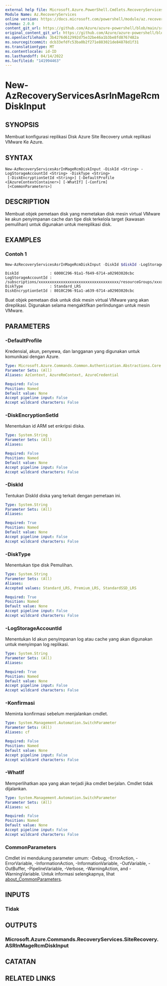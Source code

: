 ```yaml
---
external help file: Microsoft.Azure.PowerShell.Cmdlets.RecoveryServices.SiteRecovery.dll-Help.xml
Module Name: Az.RecoveryServices
online version: https://docs.microsoft.com/powershell/module/az.recoveryservices/new-azrecoveryservicesasrinmagercmdiskinput
schema: 2.0.0
content_git_url: https://github.com/Azure/azure-powershell/blob/main/src/RecoveryServices/RecoveryServices/help/New-AzRecoveryServicesAsrInMageRcmDiskInput.md
original_content_git_url: https://github.com/Azure/azure-powershell/blob/main/src/RecoveryServices/RecoveryServices/help/New-AzRecoveryServicesAsrInMageRcmDiskInput.md
ms.openlocfilehash: 3b4276d612992d75e32be46a1b3be8fd8767482a
ms.sourcegitcommit: dcb33efdfc53ba0b2f271e883021de84878d1f31
ms.translationtype: MT
ms.contentlocale: id-ID
ms.lasthandoff: 04/14/2022
ms.locfileid: "141994463"
---
```

# New-AzRecoveryServicesAsrInMageRcmDiskInput

## SYNOPSIS
Membuat konfigurasi replikasi Disk Azure Site Recovery untuk replikasi VMware Ke Azure.

## SYNTAX

```
New-AzRecoveryServicesAsrInMageRcmDiskInput -DiskId <String> -LogStorageAccountId <String> -DiskType <String>
 [-DiskEncryptionSetId <String>] [-DefaultProfile <IAzureContextContainer>] [-WhatIf] [-Confirm]
 [<CommonParameters>]
```

## DESCRIPTION
Membuat objek pemetaan disk yang memetakan disk mesin virtual VMware ke akun penyimpanan cache dan tipe disk terkelola target (kawasan pemulihan) untuk digunakan untuk mereplikasi disk.

## EXAMPLES

### Contoh 1
```powershell
New-AzRecoveryServicesAsrInMageRcmDiskInput -DiskId $diskId -LogStorageAccountId $logStorageAccountId -DiskType $diskType -DiskEncryptionSetId $diskEncryptionSetId
```

```output
DiskId              : 6000C296-91a1-f649-6714-a02903020cbc
LogStorageAccountId : /subscriptions/xxxxxxxxxxxxxxxxxxxxxxxxxxxxxxxxxxxx/resourceGroups/xxxxxxxxxxxx/providers/Microsoft.Storage/storageAccounts/xxxxxxxxxxxx
DiskType            : Standard_LRS
DiskEncryptionSetId : 8010C296-91a1-a639-6714-a02903020cbc
```

Buat objek pemetaan disk untuk disk mesin virtual VMware yang akan direplikasi. Digunakan selama mengaktifkan perlindungan untuk mesin VMware.

## PARAMETERS

### -DefaultProfile
Kredensial, akun, penyewa, dan langganan yang digunakan untuk komunikasi dengan Azure.

```yaml
Type: Microsoft.Azure.Commands.Common.Authentication.Abstractions.Core.IAzureContextContainer
Parameter Sets: (All)
Aliases: AzContext, AzureRmContext, AzureCredential

Required: False
Position: Named
Default value: None
Accept pipeline input: False
Accept wildcard characters: False
```

### -DiskEncryptionSetId
Menentukan id ARM set enkripsi diska.

```yaml
Type: System.String
Parameter Sets: (All)
Aliases:

Required: False
Position: Named
Default value: None
Accept pipeline input: False
Accept wildcard characters: False
```

### -DiskId
Tentukan DiskId diska yang terkait dengan pemetaan ini.

```yaml
Type: System.String
Parameter Sets: (All)
Aliases:

Required: True
Position: Named
Default value: None
Accept pipeline input: False
Accept wildcard characters: False
```

### -DiskType
Menentukan tipe disk Pemulihan.

```yaml
Type: System.String
Parameter Sets: (All)
Aliases:
Accepted values: Standard_LRS, Premium_LRS, StandardSSD_LRS

Required: True
Position: Named
Default value: None
Accept pipeline input: False
Accept wildcard characters: False
```

### -LogStorageAccountId
Menentukan Id akun penyimpanan log atau cache yang akan digunakan untuk menyimpan log replikasi.

```yaml
Type: System.String
Parameter Sets: (All)
Aliases:

Required: True
Position: Named
Default value: None
Accept pipeline input: False
Accept wildcard characters: False
```

### -Konfirmasi
Meminta konfirmasi sebelum menjalankan cmdlet.

```yaml
Type: System.Management.Automation.SwitchParameter
Parameter Sets: (All)
Aliases: cf

Required: False
Position: Named
Default value: None
Accept pipeline input: False
Accept wildcard characters: False
```

### -WhatIf
Memperlihatkan apa yang akan terjadi jika cmdlet berjalan.
Cmdlet tidak dijalankan.

```yaml
Type: System.Management.Automation.SwitchParameter
Parameter Sets: (All)
Aliases: wi

Required: False
Position: Named
Default value: None
Accept pipeline input: False
Accept wildcard characters: False
```

### CommonParameters
Cmdlet ini mendukung parameter umum: -Debug, -ErrorAction, -ErrorVariable, -InformationAction, -InformationVariable, -OutVariable, -OutBuffer, -PipelineVariable, -Verbose, -WarningAction, and -WarningVariable. Untuk informasi selengkapnya, lihat [about_CommonParameters](http://go.microsoft.com/fwlink/?LinkID=113216).

## INPUTS

### Tidak

## OUTPUTS

### Microsoft.Azure.Commands.RecoveryServices.SiteRecovery.ASRInMageRcmDiskInput

## CATATAN

## RELATED LINKS
